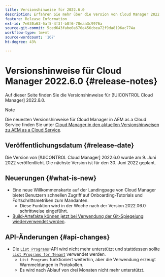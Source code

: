 ```yaml
---
title: Versionshinweise für 2022.6.0
description: Erfahren Sie mehr über die Version von Cloud Manager 2022.6.0.
feature: Release Information
exl-id: 7e630a63-6af5-4f3f-b8f6-70eaa3c9976a
source-git-commit: 5ced643fabe0a670e456cbea72f9da8196ac774a
workflow-type: tm+mt
source-wordcount: '167'
ht-degree: 43%

---
```


# Versionshinweise für Cloud Manager 2022.6.0 {#release-notes}

Auf dieser Seite finden Sie die Versionshinweise für [!UICONTROL Cloud Manager] 2022.6.0.

>[!NOTE]
>
>Die neuesten Versionshinweise für Cloud Manager in AEM as a Cloud Service finden Sie unter [Cloud Manager in den aktuellen Versionshinweisen zu AEM as a Cloud Service](https://experienceleague.adobe.com/en/docs/experience-manager-cloud-service/content/release-notes/cloud-manager/current).

## Veröffentlichungsdatum {#release-date}

Die Version von [!UICONTROL Cloud Manager] 2022.6.0 wurde am 9. Juni 2022 veröffentlicht. Die nächste Version ist für den 30. Juni 2022 geplant.

## Neuerungen {#what-is-new}

* Eine neue Willkommenskarte auf der Landingpage von Cloud Manager bietet Benutzern schnellen Zugriff auf Onboarding-Tutorials und Fortschrittsmetriken zum Mandanten.
   * Diese Funktion wird in der Woche nach der Version 2022.06.0 schrittweise eingeführt.
* [Build-Artefakte können jetzt bei Verwendung der Git-Spiegelung wiederverwendet werden](/help/getting-started/project-setup.md#build-artifact-reuse).

## API-Änderungen {#api-changes}

* Die [`List Programs`](https://developer.adobe.com/experience-cloud/cloud-manager/reference/api/#operation/getPrograms)-API wird nicht mehr unterstützt und stattdessen sollte [`List Programs for Tenant`](https://developer.adobe.com/experience-cloud/cloud-manager/reference/api/#operation/getProgramsForTenant) verwendet werden.
   * `List Programs` funktioniert weiterhin, aber die Verwendung erzeugt Warnmeldungen in Protokollen.
   * Es wird nach Ablauf von drei Monaten nicht mehr unterstützt.
